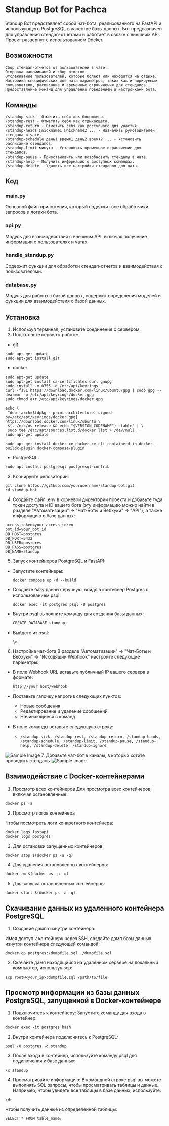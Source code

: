 # Standup Bot for Pachca

Standup Bot представляет собой чат-бота, реализованного на FastAPI и использующего PostgreSQL в качестве базы данных. Бот предназначен для управления стендап-отчетами и работает в связке с внешним API. Проект развернут с использованием Docker.

## Возможности

    Сбор стендап-отчетов от пользователей в чате.
    Отправка напоминаний и сбор ответов.
    Отслеживание пользователей, которые болеют или находятся на отдыхе.
    Настройка специфических для чата параметров, таких как игнорируемые пользователи, расписание и временные ограничения для стендапов.
    Предоставление команд для управления поведением и настройками бота.

## Команды
```
/standup-sick - Отметить себя как болеющего.
/standup-rest - Отметить себя как отдыхающего.
/standup-return - Отметить себя как доступного для участия.
/standup-heads @nickname1 @nickname2 ... - Назначить руководителей стендапа в чате.
/standup-schedule день1 время1 день2 время2 ... - Установить расписание стендапов.
/standup-limit минуты - Установить временное ограничение для стендапов.
/standup-pause - Приостановить или возобновить стендапы в чате.
/standup-help - Получить информацию о доступных командах.
/standup-delete - Удалить все настройки стендапов для чата.
```
## Код
### main.py

Основной файл приложения, который содержит все обработчики запросов и логики бота.
### api.py

Модуль для взаимодействия с внешним API, включая получение информации о пользователях и чатах.
### handle_standup.py

Содержит функции для обработки стендап-отчетов и взаимодействия с пользователями.
### database.py

Модуль для работы с базой данных, содержит определения моделей и функции для взаимодействия с базой данных.
## Установка
1. Используя терминал, установите соединение с сервером.
2. Подготовьте сервер к работе:
 - git 
 ```
 sudo apt-get update
sudo apt-get install git
 ```
 - docker
 ```
sudo apt-get update
sudo apt-get install ca-certificates curl gnupg
sudo install -m 0755 -d /etc/apt/keyrings
curl -fsSL https://download.docker.com/linux/ubuntu/gpg | sudo gpg --dearmor -o /etc/apt/keyrings/docker.gpg
sudo chmod a+r /etc/apt/keyrings/docker.gpg

echo \
  "deb [arch=$(dpkg --print-architecture) signed-by=/etc/apt/keyrings/docker.gpg] https://download.docker.com/linux/ubuntu \
  $(. /etc/os-release && echo "$VERSION_CODENAME") stable" | \
  sudo tee /etc/apt/sources.list.d/docker.list > /dev/null
sudo apt-get update

sudo apt-get install docker-ce docker-ce-cli containerd.io docker-buildx-plugin docker-compose-plugin
 ```
 - PostgreSQL:
 ```
sudo apt install postgresql postgresql-contrib
 ```
3. Клонируйте репозиторий:
 ```
git clone https://github.com/yourusername/standup-bot.git
cd standup-bot
 ```
4. Создайте файл .env в корневой директории проекта и добавьте туда токен доступа и ID вашего бота (эту информацию можно найти в разделе "Автоматизации" -> "Чат-Боты и Вебхуки" -> "API"), а также информацию о базе данных:
```
access_token=your_access_token
bot_id=your_bot_id
DB_HOST=postgres
DB_PORT=5432
DB_USER=postgres
DB_PASS=postgres
DB_NAME=standup
```
5. Запуск контейнеров PostgreSQL и FastAPI:
- Запустите контейнеры:
    ```
    docker compose up -d --build       
    ```
- Создайте базу данных вручную, войдя в контейнер Postgres с использованием psql:
    ```
    docker exec -it postgres psql -U postgres
    ```
- Внутри psql выполните команду для создания базы данных:
    ```
    CREATE DATABASE standup;
    ```
- Выйдете из psql: 
    ```
    \q
    ```
6. Настройка чат-бота
В разделе "Автоматизации" -> "Чат-Боты и Вебхуки" -> "Исходящий Webhook" настройте следующие параметры:
 - В поле Webhook URL вставьте публичный IP вашего сервера в формате: 
   
   ```http://your_host/webhook```
 - Поставьте галочку напротив следующих пунктов:
   - Новые сообщения
   - Редактирование и удаление сообщений
   - Начинающиеся с команд
 - В поле команды вставьте следующую строку:
    - ```/standup-sick, /standup-rest, /standup-return, /standup-heads, /standup-schedule, /standup-limit, /standup-pause, /standup-help, /standup-delete, /standup-ignore```

![Sample Image](images/webhook.png)
7. Добавьте чат-бот в каналы, в которых хотите проводить стендапы 
![Sample Image](images/integration.png)
## Взаимодействие с Docker-контейнерами
1. Просмотр всех контейнеров
Для просмотра всех контейнеров, включая остановленные:
```
docker ps -a
```
2. Просмотр логов контейнера

Чтобы посмотреть логи конкретного контейнера:
```
docker logs fastapi
docker logs postgres
```
3. Для остановки запущенных контейнеров:
```
docker stop $(docker ps -a -q)
```
4. Для удаления остановленных контейнеров:
```
docker rm $(docker ps -a -q)
```
5. Для запуска остановленных контейнеров:
```
docker start $(docker ps -a -q)
```
## Скачивание данных из удаленного контейнера PostgreSQL

1. Создание дампа изнутри контейнера:

Имея доступ к контейнеру через SSH, создайте дамп базы данных изнутри контейнера следующей командой:
```
docker cp postgres:/dumpfile.sql ./dumpfile.sql
```
2. Скачайте дамп находящийся на удалённом сервере на локальный компьютер, используя scp:
```
scp root@<your_ip>:dumpfile.sql /path/to/file
```
## Просмотр информации из базы данных PostgreSQL, запущенной в Docker-контейнере
1. Подключитесь к контейнеру:
Запустите команду для входа в контейнер:
```
docker exec -it postgres bash
```
2. Внутри контейнера подключитесь к PostgreSQL:
```
psql -U postgres -d standup
```
3. После входа в контейнер, используйте команду psql для подключения к базе данных:
```
\c standup
```
4. Просматривайте информацию:
В командной строке psql вы можете выполнять SQL-запросы, чтобы просматривать таблицы и данные. Например, чтобы увидеть все таблицы в базе данных, используйте:
```
\dt
```
Чтобы получить данные из определенной таблицы:
```
SELECT * FROM table_name;
```